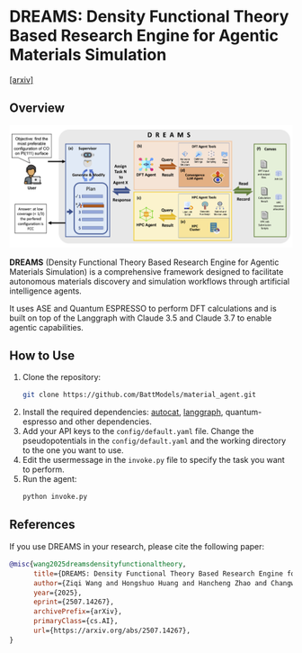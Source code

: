 # DREAMS: Density Functional Theory Based Research Engine for Agentic Materials Simulation

[\[arxiv\]](https://arxiv.org/abs/2507.14267)  
## Overview

![DREAMS Overview](./figures/plan_agent_pipeline.png)

**DREAMS** (Density Functional Theory Based Research Engine for Agentic Materials Simulation) is a comprehensive framework designed to facilitate autonomous materials discovery and simulation workflows through artificial intelligence agents.

It uses ASE and Quantum ESPRESSO to perform DFT calculations and is built on top of the Langgraph with Claude 3.5 and Claude 3.7 to enable agentic capabilities.


## How to Use
1. Clone the repository:
   ```bash
   git clone https://github.com/BattModels/material_agent.git
   ```
2. Install the required dependencies: [autocat](https://aced-differentiate.github.io/auto_cat/), [langgraph](https://langchain-ai.github.io/langgraph/concepts/why-langgraph/), quantum-espresso and other dependencies.
3. Add your API keys to the `config/default.yaml` file. Change the pseudopotentials in the `config/default.yaml` and the working directory to the one you want to use.
4. Edit the usermessage in the `invoke.py` file to specify the task you want to perform.
5. Run the agent:
    ```bash
    python invoke.py
    ```

## References 
If you use DREAMS in your research, please cite the following paper:

```bibtex
@misc{wang2025dreamsdensityfunctionaltheory,
      title={DREAMS: Density Functional Theory Based Research Engine for Agentic Materials Simulation}, 
      author={Ziqi Wang and Hongshuo Huang and Hancheng Zhao and Changwen Xu and Shang Zhu and Jan Janssen and Venkatasubramanian Viswanathan},
      year={2025},
      eprint={2507.14267},
      archivePrefix={arXiv},
      primaryClass={cs.AI},
      url={https://arxiv.org/abs/2507.14267}, 
}
```

